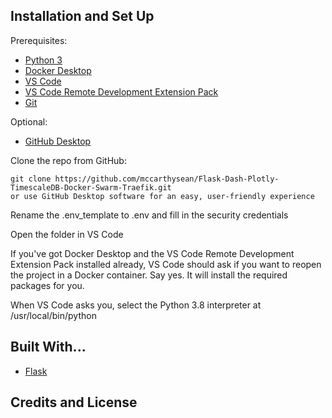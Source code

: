 
## Installation and Set Up
Prerequisites:
* [Python 3](https://www.python.org/downloads/)
* [Docker Desktop](https://www.docker.com/products/docker-desktop)
* [VS Code](https://code.visualstudio.com/download)
* [VS Code Remote Development Extension Pack](https://marketplace.visualstudio.com/items?itemName=ms-vscode-remote.vscode-remote-extensionpack)
* [Git](https://git-scm.com/downloads)

Optional:
* [GitHub Desktop](https://desktop.github.com/)

Clone the repo from GitHub:
```
git clone https://github.com/mccarthysean/Flask-Dash-Plotly-TimescaleDB-Docker-Swarm-Traefik.git
or use GitHub Desktop software for an easy, user-friendly experience
```

Rename the .env_template to .env and fill in the security credentials

Open the folder in VS Code

If you've got Docker Desktop and the VS Code Remote Development Extension Pack installed already, VS Code should ask if you want to reopen the project in a Docker container. Say yes. It will install the required packages for you. 

When VS Code asks you, select the Python 3.8 interpreter at /usr/local/bin/python

## Built With...
* [Flask](http://flask.pocoo.org/)

## Credits and License
